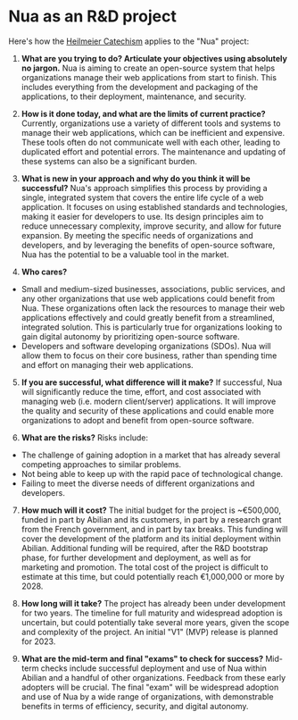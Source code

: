 # Nua as an R&D project

Here's how the [Heilmeier Catechism](https://lab.abilian.com/Business/R%26D%20and%20Innovation/The%20Heilmeier%20Catechism/) applies to the "Nua" project:

1. **What are you trying to do? Articulate your objectives using absolutely no jargon.**
Nua is aiming to create an open-source system that helps organizations manage their web applications from start to finish. This includes everything from the development and packaging of the applications, to their deployment, maintenance, and security.

2. **How is it done today, and what are the limits of current practice?**
Currently, organizations use a variety of different tools and systems to manage their web applications, which can be inefficient and expensive. These tools often do not communicate well with each other, leading to duplicated effort and potential errors. The maintenance and updating of these systems can also be a significant burden.

3. **What is new in your approach and why do you think it will be successful?**
Nua's approach simplifies this process by providing a single, integrated system that covers the entire life cycle of a web application. It focuses on using established standards and technologies, making it easier for developers to use. Its design principles aim to reduce unnecessary complexity, improve security, and allow for future expansion. By meeting the specific needs of organizations and developers, and by leveraging the benefits of open-source software, Nua has the potential to be a valuable tool in the market.

4. **Who cares?**
- Small and medium-sized businesses, associations, public services, and any other organizations that use web applications could benefit from Nua. These organizations often lack the resources to manage their web applications effectively and could greatly benefit from a streamlined, integrated solution. This is particularly true for organizations looking to gain digital autonomy by prioritizing open-source software.
- Developers and software developing organizations (SDOs). Nua will allow them to focus on their core business, rather than spending time and effort on managing their web applications.

5. **If you are successful, what difference will it make?**
If successful, Nua will significantly reduce the time, effort, and cost associated with managing web (i.e. modern client/server) applications. It will improve the quality and security of these applications and could enable more organizations to adopt and benefit from open-source software.

6. **What are the risks?**
Risks include:
- The challenge of gaining adoption in a market that has already several competing approaches to similar problems.
- Not being able to keep up with the rapid pace of technological change.
- Failing to meet the diverse needs of different organizations and developers.

7. **How much will it cost?**
The initial budget for the project is ~€500,000, funded in part by Abilian and its customers, in part by a research grant from the French government, and in part by tax breaks. This funding will cover the development of the platform and its initial deployment within Abilian. Additional funding will be required, after the R&D bootstrap phase, for further development and deployment, as well as for marketing and promotion. The total cost of the project is difficult to estimate at this time, but could potentially reach €1,000,000 or more by 2028.

8. **How long will it take?**
The project has already been under development for two years. The timeline for full maturity and widespread adoption is uncertain, but could potentially take several more years, given the scope and complexity of the project. An initial "V1" (MVP) release is planned for 2023.

9. **What are the mid-term and final "exams" to check for success?**
Mid-term checks include successful deployment and use of Nua within Abilian and a handful of other organizations. Feedback from these early adopters will be crucial.
The final "exam" will be widespread adoption and use of Nua by a wide range of organizations, with demonstrable benefits in terms of efficiency, security, and digital autonomy.
